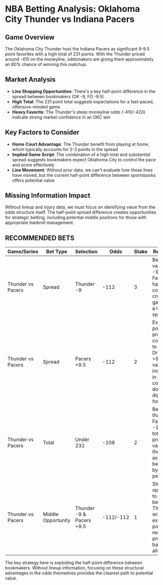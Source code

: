 # NBA Betting Analysis: Oklahoma City Thunder vs Indiana Pacers

## Game Overview
The Oklahoma City Thunder host the Indiana Pacers as significant 9-9.5 point favorites with a high total of 231 points. With the Thunder priced around -415 on the moneyline, oddsmakers are giving them approximately an 80% chance of winning this matchup.

## Market Analysis
- **Line Shopping Opportunities**: There's a key half-point difference in the spread between bookmakers (DK -9, FD -9.5)
- **High Total**: The 231 point total suggests expectations for a fast-paced, offensive-minded game
- **Heavy Favorite**: The Thunder's steep moneyline odds (-410/-420) indicate strong market confidence in an OKC win

## Key Factors to Consider
- **Home Court Advantage**: The Thunder benefit from playing at home, which typically accounts for 2-3 points in the spread
- **Implied Game Script**: The combination of a high total and substantial spread suggests bookmakers expect Oklahoma City to control the pace and score effectively
- **Line Movement**: Without prior data, we can't evaluate how these lines have moved, but the current half-point difference between sportsbooks offers potential value

## Missing Information Impact
Without lineup and injury data, we must focus on identifying value from the odds structure itself. The half-point spread difference creates opportunities for strategic betting, including potential middle positions for those with appropriate bankroll management.

## RECOMMENDED BETS

| Game/Series | Bet Type | Selection | Odds | Stake | Reasoning |
|-------------|----------|-----------|------|-------|-----------|
| Thunder vs Pacers | Spread | Thunder -9 | -112 | 3 | Better value than -9.5 at FanDuel; half-point could be crucial in a game with a large spread |
| Thunder vs Pacers | Spread | Pacers +9.5 | -112 | 2 | Extra half-point protection compared to DraftKings' +9; valuable insurance in what could be a double-digit win for OKC |
| Thunder vs Pacers | Total | Under 231 | -108 | 2 | Better odds than FanDuel's -110; high totals often present value to the under as they can be inflated by public perception |
| Thunder vs Pacers | Middle Opportunity | Thunder -9 & Pacers +9.5 | -112/-112 | 1 | Strategic opportunity to win both bets if Thunder wins by exactly 9 points; requires proper bankroll allocation |

The key strategy here is exploiting the half-point difference between bookmakers. Without lineup information, focusing on these structural advantages in the odds themselves provides the clearest path to potential value.